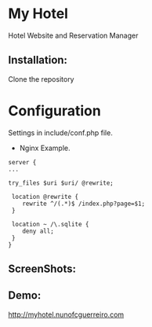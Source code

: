 # My Hotel
 Hotel Website and Reservation Manager



## Installation:
 Clone the repository
  
# Configuration

Settings in include/conf.php file.

 - Nginx Example.
```
server {
...

try_files $uri $uri/ @rewrite;

 location @rewrite {
    rewrite ^/(.*)$ /index.php?page=$1;
 }

 location ~ /\.sqlite {
    deny all;
 }
}

``` 
## ScreenShots:


## Demo:
http://myhotel.nunofcguerreiro.com



